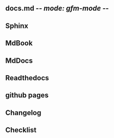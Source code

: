 ## docs.md -*- mode: gfm-mode -*-
<!--
Summary:

Tags:
-->


## Sphinx

## MdBook

## MdDocs

## Readthedocs

## github pages

## Changelog 

## Checklist
